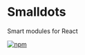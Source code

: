 # Smalldots

Smart modules for React

[![npm](https://nodei.co/npm/smalldots.png?compact=true)](https://nodei.co/npm/smalldots/)
